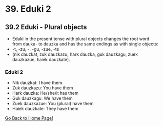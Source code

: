 # 39. Eduki 2

## 39.2 Eduki - Plural objects

*   Eduki in the present tense with plural objects changes the root word from dauka- to dauzka and has the same endings as with single objects:
*   -t, -zu, -. -gu, -zue, -te
*   (nik dauzkat, zuk dauzkazu, hark dauzka, guk dauzkagu, zuek dauzkazue, haiek dauzkate).

### Eduki 2

*   Nik dauzkat: I have them
*   Zuk dauzkazu: You have them
*   Hark dauzka: He/she/it has them
*   Guk dauzkagu: We have them
*   Zuek dauzkazue: You (plural) have them
*   Haiek dauzkate: They have them

[ Go Back to Home Page!](..)